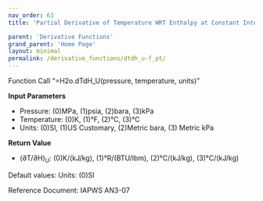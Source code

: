 ```yaml
---
nav_order: 63
title: 'Partial Derivative of Temperature WRT Enthalpy at Constant Internal Energy f(P, T)'

parent: 'Derivative Functions'
grand_parent: 'Home Page'
layout: minimal
permalink: /derivative_functions/dtdh_u-f_pt/
---
```


Function Call “=H2o.dTdH\_U(pressure, temperature, units)”

**Input Parameters**

- Pressure: (0)MPa, (1)psia, (2)bara, (3)kPa
- Temperature: (0)K, (1)°F, (2)°C, (3)°C
- Units: (0)SI, (1)US Customary, (2)Metric bara, (3) Metric kPa

**Return Value**

- (∂T/∂H)<sub>U</sub>: (0)K/(kJ/kg), (1)°R/(BTU/lbm), (2)°C/(kJ/kg), (3)°C/(kJ/kg)

Default values: Units: (0)SI

Reference Document: IAPWS AN3-07